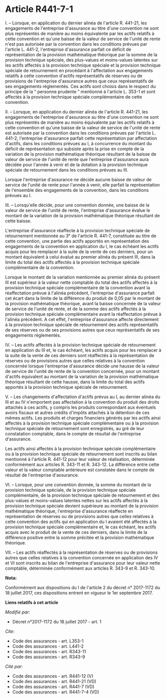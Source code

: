 # Article R441-7-1

I. – Lorsque, en application du dernier alinéa de l'article R. 441-21, les engagements de l'entreprise d'assurance au titre
d'une convention ne sont plus représentés de manière au moins équivalente par les actifs relatifs à cette convention et
qu'une baisse de la valeur de service de l'unité de rente n'est pas autorisée par la convention dans les conditions prévues
par l'article L. 441-2, l'entreprise d'assurance parfait ce déficit de représentation de la provision mathématique théorique
par la somme de la provision technique spéciale, des plus-values et moins-values latentes sur les actifs affectés à la
provision technique spéciale et la provision technique spéciale de retournement en procédant à l'affectation aux engagements
relatifs à cette convention d'actifs représentatifs de réserves ou de provisions de l'entreprise d'assurance autres que ceux
représentatifs de ses engagements réglementés. Ces actifs sont choisis dans le respect du principe de la “ personne prudente
” mentionné à l'article L. 353-1 et sont affectés à la provision technique spéciale complémentaire de cette convention. 

II. – Lorsque, en application du dernier alinéa de l'article R. 441-21, les engagements de l'entreprise d'assurance au titre
d'une convention ne sont plus représentés de manière au moins équivalente par les actifs relatifs à cette convention et
qu'une baisse de la valeur de service de l'unité de rente est autorisée par la convention dans les conditions prévues par
l'article L. 441-2, l'entreprise d'assurance parfait cette représentation par affectation d'actifs, dans les conditions
prévues au I, à concurrence du montant du déficit de représentation qui subsiste après la prise en compte de la variation de
la provision mathématique théorique résultant de la baisse de valeur de service de l'unité de rente que l'entreprise
d'assurance aura décidée pour l'année à venir et de la dotation à la provision technique spéciale de retournement dans les
conditions prévues au III. 

Lorsque l'entreprise d'assurance ne décide aucune baisse de valeur de service de l'unité de rente pour l'année à venir, elle
parfait la représentation de l'ensemble des engagements de la convention, dans les conditions prévues au I. 

III. – Lorsqu'elle décide, pour une convention donnée, une baisse de la valeur de service de l'unité de rente, l'entreprise
d'assurance évalue le montant de la variation de la provision mathématique théorique résultant de cette baisse. 

L'entreprise d'assurance réaffecte à la provision technique spéciale de retournement mentionnée au 3° de l'article R. 441-7,
constituée au titre de cette convention, une partie des actifs apportés en représentation des engagements de la convention en
application du I, le cas échéant les actifs acquis pour les remplacer à la suite de la vente de ces derniers, pour un montant
équivalent à celui évalué au premier alinéa du présent III, dans la limite du total des actifs affectés à la provision
technique spéciale complémentaire de la convention. 

Lorsque le montant de la variation mentionnée au premier alinéa du présent III est supérieur à la valeur nette comptable du
total des actifs affectés à la provision technique spéciale complémentaire de la convention avant la réaffectation prévue à
l'alinéa précédent, l'entreprise d'assurance parfait cet écart dans la limite de la différence du produit de 0,05 par le
montant de la provision mathématique théorique, avant la baisse concernée de la valeur de service de l'unité de rente, et de
la somme des actifs affectés à la provision technique spéciale complémentaire avant la réaffectation prévue à l'alinéa
précédent. A cet effet, l'entreprise d'assurance affecte directement à la provision technique spéciale de retournement des
actifs représentatifs de ses réserves ou de ses provisions autres que ceux représentatifs de ses engagements réglementés. 

IV. – Les actifs affectés à la provision technique spéciale de retournement en application du III et, le cas échéant, les
actifs acquis pour les remplacer à la suite de la vente de ces derniers sont réaffectés à la représentation de réserves ou de
provisions autres que celles relatives à la convention concernée lorsque l'entreprise d'assurance décide une hausse de la
valeur de service de l'unité de rente de la convention concernée, pour un montant d'actifs équivalent au montant de la
variation de la provision mathématique théorique résultant de cette hausse, dans la limite du total des actifs apportés à la
provision technique spéciale de retournement. 

V. – Les changements d'affectation d'actifs prévus au I, au dernier alinéa du III et au IV n'emportent pas affectation à la
convention du produit des droits attachés à ces actifs, y compris les produits correspondant aux éventuels avoirs fiscaux et
autres crédits d'impôts attachés à la détention de ces mêmes actifs. Les produits et charges financiers générés par les
actifs ainsi affectés à la provision technique spéciale complémentaire ou à la provision technique spéciale de retournement
sont enregistrés, au gré de leur constatation comptable, dans le compte de résultat de l'entreprise d'assurance. 

Les actifs ainsi affectés à la provision technique spéciale complémentaire ou à la provision technique spéciale de
retournement sont inscrits au bilan mentionné à l'article R. 441-12 pour leur valeur de réalisation, déterminée conformément
aux articles R. 343-11 et R. 343-12. La différence entre cette valeur et la valeur comptable antérieure est constatée dans le
compte de résultat de l'entreprise d'assurance. 

VI. – Lorsque, pour une convention donnée, la somme du montant de la provision technique spéciale, de la provision technique
spéciale complémentaire, de la provision technique spéciale de retournement et des plus-values et moins-values latentes
nettes sur les actifs affectés à la provision technique spéciale devient supérieure au montant de la provision mathématique
théorique, l'entreprise d'assurance réaffecte en représentation de réserves ou de provisions autres que celles relatives à
cette convention des actifs qui en application du I avaient été affectés à la provision technique spéciale complémentaire et,
le cas échéant, les actifs acquis avec le produit de la vente de ces derniers, dans la limite de la différence positive entre
la somme précitée et la provision mathématique théorique. 

VII. – Les actifs réaffectés à la représentation de réserves ou de provisions autres que celles relatives à la convention
concernée en application des IV et VI sont inscrits au bilan de l'entreprise d'assurance pour leur valeur nette comptable,
déterminée conformément aux articles R. 343-9 et R. 343-10.

**Nota:**

Conformément aux dispositions du I de l'article 2 du décret n° 2017-1172 du 18 juillet 2017, ces dispositions entrent en
vigueur le 1er septembre 2017.

**Liens relatifs à cet article**

_Modifié par_:

  - Décret n°2017-1172 du 18 juillet 2017 - art. 1

_Cite_:

  - Code des assurances - art. L353-1
  - Code des assurances - art. L441-2
  - Code des assurances - art. R343-11
  - Code des assurances - art. R343-9

_Cité par_:

  - Code des assurances - art. R441-12 (V)
  - Code des assurances - art. R441-21 (VD)
  - Code des assurances - art. R441-7 (VD)
  - Code des assurances - art. R441-7-4 (VD)
